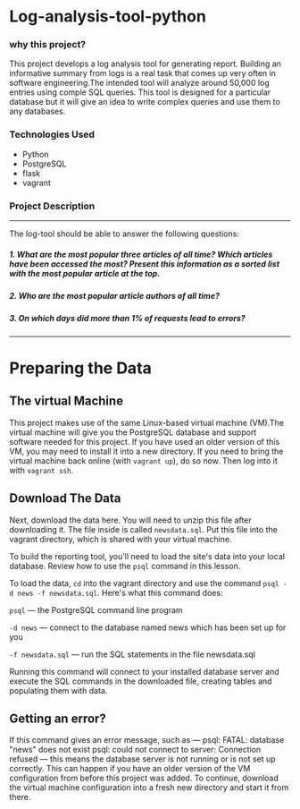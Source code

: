 # Log-analysis-tool-python
### why this project?
This project develops a log analysis tool for generating report. Building an informative summary from logs is a real task that comes up very often in software engineering.The intended tool will analyze around 50,000 log entries using comple SQL queries. This tool is designed for a particular database but it will give an idea to write complex queries and use them to any databases.
### Technologies Used
* Python
* PostgreSQL
* flask
* vagrant
### Project Description
---
The log-tool should be able to answer the following questions:
##### 1. What are the most popular three articles of all time? Which articles have been accessed the most? Present this information as a sorted list with the most popular article at the top.
##### 2. Who are the most popular article authors of all time?
##### 3. On which days did more than 1% of requests lead to errors?
---
# Preparing the Data
## The virtual Machine
This project makes use of the same Linux-based virtual machine (VM).The virtual machine will give you the PostgreSQL database and support software needed for this project. If you have used an older version of this VM, you may need to install it into a new directory.
If you need to bring the virtual machine back online (with `vagrant up`), do so now. Then log into it with `vagrant ssh`.
## Download The Data
Next, download the data here. You will need to unzip this file after downloading it. The file inside is called `newsdata.sql`. Put this file into the vagrant directory, which is shared with your virtual machine.

To build the reporting tool, you'll need to load the site's data into your local database. Review how to use the `psql` command in this lesson.

To load the data, `cd` into the vagrant directory and use the command `psql -d news -f newsdata.sql`.
Here's what this command does:

`psql` — the PostgreSQL command line program

`-d news` — connect to the database named news which has been set up for you

`-f newsdata.sql` — run the SQL statements in the file newsdata.sql

Running this command will connect to your installed database server and execute the SQL commands in the downloaded file, creating tables and populating them with data.
## Getting an error?
If this command gives an error message, such as —
psql: FATAL: database "news" does not exist
psql: could not connect to server: Connection refused
— this means the database server is not running or is not set up correctly. This can happen if you have an older version of the VM configuration from before this project was added. To continue, download the virtual machine configuration into a fresh new directory and start it from there.
